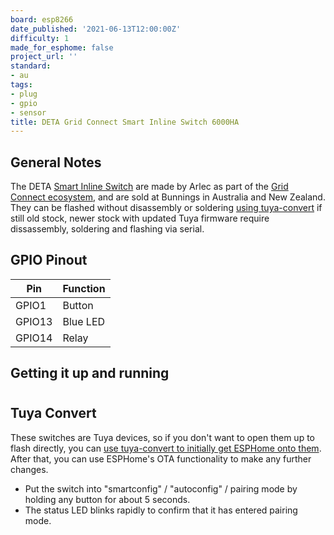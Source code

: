 ```yaml
---
board: esp8266
date_published: '2021-06-13T12:00:00Z'
difficulty: 1
made_for_esphome: false
project_url: ''
standard:
- au
tags:
- plug
- gpio
- sensor
title: DETA Grid Connect Smart Inline Switch 6000HA
---
```


## General Notes

The DETA [Smart Inline Switch](https://www.bunnings.com.au/deta-grid-connect-smart-inline-switch_p0098816) are made by Arlec as part of the [Grid Connect ecosystem](https://grid-connect.com.au/), and are sold at Bunnings in Australia and New Zealand. They can be flashed without disassembly or soldering [using tuya-convert](#tuya-convert) if still old stock, newer stock with updated Tuya firmware require dissassembly, soldering and flashing via serial.

## GPIO Pinout

| Pin    | Function |
| ------ | -------- |
| GPIO1  | Button   |
| GPIO13 | Blue LED |
| GPIO14 | Relay    |

## Getting it up and running

#

## Tuya Convert

These switches are Tuya devices, so if you don't want to open them up to flash directly, you can [use tuya-convert to initially get ESPHome onto them](/guides/tuya-convert/). After that, you can use ESPHome's OTA functionality to make any further changes.
- Put the switch into "smartconfig" / "autoconfig" / pairing mode by holding any button for about 5 seconds.
- The status LED blinks rapidly to confirm that it has entered pairing mode.